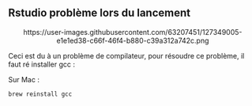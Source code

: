 ## Rstudio problème lors du lancement 

<p align="center">
https://user-images.githubusercontent.com/63207451/127349005-e1e1ed38-c66f-46f4-b880-c39a312a742c.png
  <p/>
  
Ceci est du à un problème de compilateur, pour résoudre ce problème, il faut ré installer gcc :

Sur Mac :
```
brew reinstall gcc
```




